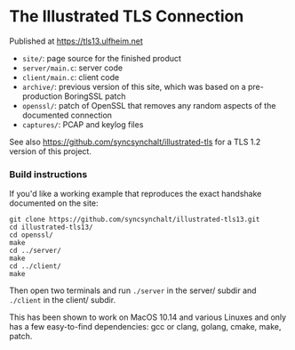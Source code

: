 # The Illustrated TLS Connection

Published at https://tls13.ulfheim.net

- `site/`: page source for the finished product
- `server/main.c`: server code
- `client/main.c`: client code
- `archive/`: previous version of this site, which was based on a pre-production BoringSSL patch
- `openssl/`: patch of OpenSSL that removes any random aspects of the documented connection
- `captures/`: PCAP and keylog files

See also https://github.com/syncsynchalt/illustrated-tls for a TLS 1.2 version of this project.

### Build instructions

If you'd like a working example that reproduces the exact handshake documented on the site:

```
git clone https://github.com/syncsynchalt/illustrated-tls13.git
cd illustrated-tls13/
cd openssl/
make
cd ../server/
make
cd ../client/
make
```

Then open two terminals and run `./server` in the server/ subdir and `./client` in the client/ subdir.

This has been shown to work on MacOS 10.14 and various Linuxes and only has a few easy-to-find dependencies: gcc or clang, golang, cmake, make, patch.
